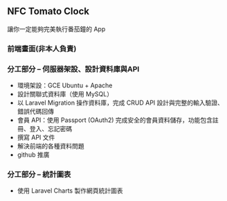 ## NFC Tomato Clock 

讓你一定能夠完美執行番茄鐘的 App

### 前端畫面(非本人負責)



### 分工部分 – 伺服器架設、設計資料庫與API
* 環境架設：GCE Ubuntu + Apache
* 設計關聯式資料庫（使用 MySQL）
* 以 Laravel Migration 操作資料庫，完成 CRUD API 設計與完整的輸入驗證、錯誤代碼回傳
* 會員 API：使用 Passport (OAuth2) 完成安全的會員資料儲存，功能包含註冊、登入、忘記密碼
* 撰寫 API 文件
* 解決前端的各種資料問題
* github 推廣

### 分工部分 – 統計圖表
* 使用 Laravel Charts 製作網頁統計圖表
